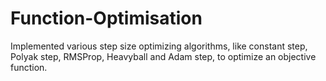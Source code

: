 # Function-Optimisation
 Implemented various step size optimizing algorithms, like constant step, Polyak step, RMSProp, Heavyball and Adam step, to optimize an objective function.
